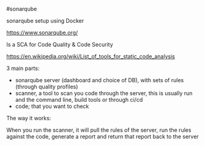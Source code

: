 #sonarqube

sonarqube setup using Docker


https://www.sonarqube.org/

Is a SCA for  Code Quality & Code Security

https://en.wikipedia.org/wiki/List_of_tools_for_static_code_analysis


3 main parts:
  - sonarqube server (dashboard and choice of DB), with sets of rules (through quality profiles)
  - scanner, a tool to scan you code through the server, this is usually run and the command line, build tools or through ci/cd
  - code; that you want to check


The way it works:

When you run the scanner, it will pull the rules of the server, run the rules against the code, generate a report and return that report back to the server





